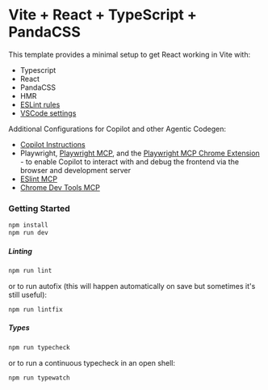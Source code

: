 # Vite + React + TypeScript + PandaCSS

This template provides a minimal setup to get React working in Vite with:

- Typescript
- React
- PandaCSS
- HMR
- [ESLint rules](./eslint.config.ts)
- [VSCode settings](./.vscode/settings.json)

Additional Configurations for Copilot and other Agentic Codegen:

- [Copilot Instructions](./.github/copilot-instructions.md)
- Playwright, [Playwright MCP](https://github.com/microsoft/playwright-mcp), and the [Playwright MCP Chrome Extension](https://github.com/microsoft/playwright-mcp/blob/main/extension/README.md) - to enable Copilot to interact with and debug the frontend via the browser and development server
- [ESlint MCP](https://eslint.org/docs/latest/use/mcp)
- [Chrome Dev Tools MCP](https://github.com/ChromeDevTools/chrome-devtools-mcp)

### Getting Started

```bash
npm install
npm run dev
```

##### Linting

```bash
npm run lint
```

or to run autofix (this will happen automatically on save but sometimes it's still useful):

```bash
npm run lintfix
```

##### Types

```bash
npm run typecheck
```

or to run a continuous typecheck in an open shell:

```bash
npm run typewatch
```
